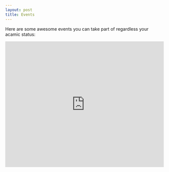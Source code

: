 ```yaml
---
layout: post
title: Events
---
```


Here are some awesome events you can take part of regardless your
acamic status:

<iframe style="display:block;width:100%;height:400px;border:0;" src="https://www.google.com/calendar/embed?src=YzI4aGJlcWJ0ZzNyaTU5ZWVibTZmcDNidG9AZ3JvdXAuY2FsZW5kYXIuZ29vZ2xlLmNvbQ&amp;hl=en_EE&amp;mode=agenda" />
